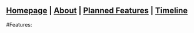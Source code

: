 ## [Homepage](index.md) | [About](about.md) | [Planned Features](features.md) | [Timeline](timeline.md)

#Features:

